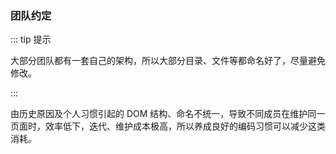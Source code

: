 ### 团队约定

 ::: tip 提示

  大部分团队都有一套自己的架构，所以大部分目录、文件等都命名好了，尽量避免修改。

:::

由历史原因及个人习惯引起的 DOM 结构、命名不统一，导致不同成员在维护同一页面时，效率低下，迭代、维护成本极高，所以养成良好的编码习惯可以减少这类消耗。


